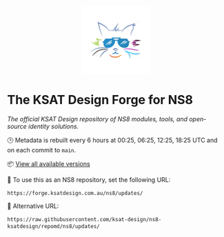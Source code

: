 <p align="center"><img src="logo.png" alt="KSAT Design logo" width="160"/></p>

# The KSAT Design Forge for NS8

*The official KSAT Design repository of NS8 modules, tools, and open-source identity solutions.*

🕒 Metadata is rebuilt every 6 hours at 00:25, 06:25, 12:25, 18:25 UTC and on each commit to `main`.

📦 [View all available versions](https://raw.githubusercontent.com/ksat-design/ns8-ksatdesign/repomd/ns8/updates/repodata.json)

📘 To use this as an NS8 repository, set the following URL:

    https://forge.ksatdesign.com.au/ns8/updates/


🔁 Alternative URL:

    https://raw.githubusercontent.com/ksat-design/ns8-ksatdesign/repomd/ns8/updates/

